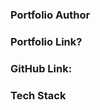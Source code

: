 ### Portfolio Author
<!-- Creator or Author name -->

### Portfolio Link?
<!-- What is the relevant portfolio link? -->

### GitHub Link:
<!-- What is the github repository? -->

### Tech Stack
<!-- What are the tech stack? -->
